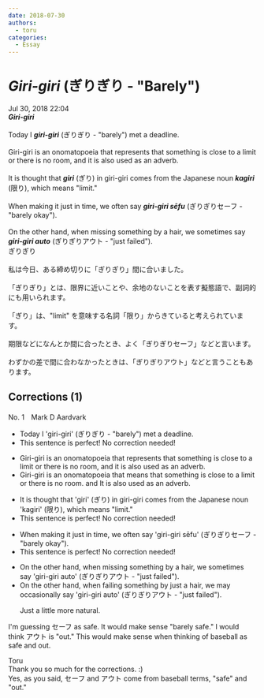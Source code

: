 ```yaml
---
date: 2018-07-30
authors:
  - toru
categories:
  - Essay
---
```


<h1 id="subject_show"><strong><em>Giri-giri</strong></em> (ぎりぎり - "Barely")</h1>
<div class="date">Jul 30, 2018 22:04</div>
<div id="post"><div id="body_show_ori">
<strong><em>Giri-giri</strong></em><br/><br/>Today I <strong><em>giri-giri</em></strong> (ぎりぎり - "barely") met a deadline.<br/><br/>Giri-giri is an onomatopoeia that represents that something is close to a limit or there is no room, and it is also used as an adverb.<br/><br/>It is thought that <strong><em>giri</em></strong> (ぎり) in giri-giri comes from the Japanese noun <strong><em>kagiri</em></strong> (限り), which means "limit."<br/><br/>When making it just in time, we often say <strong><em>giri-giri sēfu</em></strong> (ぎりぎりセーフ - "barely okay").<br/><br/>On the other hand, when missing something by a hair, we sometimes say <strong><em>giri-giri auto</em></strong> (ぎりぎりアウト - "just failed").
</div></div>

<!-- more -->

<div id="post_ja"><div id="body_show_mo">
ぎりぎり<br/><br/>私は今日、ある締め切りに「ぎりぎり」間に合いました。<br/><br/>「ぎりぎり」とは、限界に近いことや、余地のないことを表す擬態語で、副詞的にも用いられます。<br/><br/>「ぎり」は、"limit" を意味する名詞「限り」からきていると考えられています。<br/><br/>期限などになんとか間に合ったとき、よく「ぎりぎりセーフ」などと言います。<br/><br/>わずかの差で間に合わなかったときは、「ぎりぎりアウト」などと言うこともあります。
</div></div>

## Corrections (1)
<div id="block"><div class="first_name"> No. 1　<span class="just_name">Mark D Aardvark</span></div><div id="block2">
<ul class="correction_field">
<li class="incorrect">Today I 'giri-giri' (ぎりぎり - "barely") met a deadline.</li>
<li class="corrected perfect">This sentence is perfect! No correction needed!</li>
</ul>
<ul class="correction_field">
<li class="incorrect">Giri-giri is an onomatopoeia that represents that something is close to a limit or there is no room, and it is also used as an adverb.</li>
<li class="corrected correct">
Giri-giri is an onomatopoeia that <span class="f_blue">means</span> <span class="sline">that</span> something is close to a limit or there is no room<span class="f_blue">.</span> <span class="sline">and</span> It is also used as an adverb.
</li>
</ul>
<ul class="correction_field">
<li class="incorrect">It is thought that 'giri' (ぎり) in giri-giri comes from the Japanese noun 'kagiri' (限り), which means "limit."</li>
<li class="corrected perfect">This sentence is perfect! No correction needed!</li>
</ul>
<ul class="correction_field">
<li class="incorrect">When making it just in time, we often say 'giri-giri sēfu' (ぎりぎりセーフ - "barely okay").</li>
<li class="corrected perfect">This sentence is perfect! No correction needed!</li>
</ul>
<ul class="correction_field">
<li class="incorrect">On the other hand, when missing something by a hair, we sometimes say 'giri-giri auto' (ぎりぎりアウト - "just failed").</li>
<li class="corrected correct">
On the other hand, when <span class="f_blue">failing</span> something by <span class="f_blue">just</span> a hair,<span class="f_blue"> we may occasionally </span>say 'giri-giri auto' (ぎりぎりアウト - "just failed").
<p class="correction_comment">Just a little more natural.</p>
</li>
</ul>
<p class="comment_small">
 I'm guessing セーフ as safe.   It would make sense "barely safe." I would think アウト is "out."  This would make sense when thinking of baseball as safe and out.
</p>

</div><div class="name"><span class="just_name">Toru</span><br>
Thank you so much for the corrections. :)<br/>Yes, as you said, セーフ and アウト come from baseball terms, "safe" and "out."
</div>
</div>
